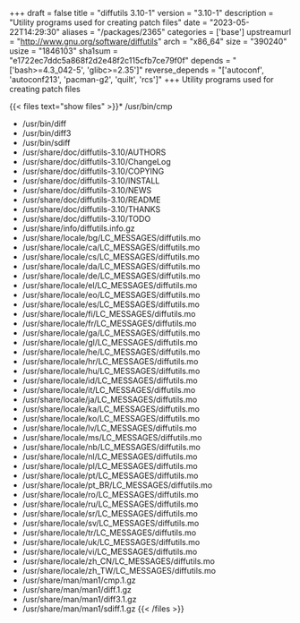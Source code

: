 +++
draft = false
title = "diffutils 3.10-1"
version = "3.10-1"
description = "Utility programs used for creating patch files"
date = "2023-05-22T14:29:30"
aliases = "/packages/2365"
categories = ['base']
upstreamurl = "http://www.gnu.org/software/diffutils"
arch = "x86_64"
size = "390240"
usize = "1846103"
sha1sum = "e1722ec7ddc5a868f2d2e48f2c115cfb7ce79f0f"
depends = "['bash>=4.3_042-5', 'glibc>=2.35']"
reverse_depends = "['autoconf', 'autoconf213', 'pacman-g2', 'quilt', 'rcs']"
+++
Utility programs used for creating patch files

{{< files text="show files" >}}* /usr/bin/cmp
* /usr/bin/diff
* /usr/bin/diff3
* /usr/bin/sdiff
* /usr/share/doc/diffutils-3.10/AUTHORS
* /usr/share/doc/diffutils-3.10/ChangeLog
* /usr/share/doc/diffutils-3.10/COPYING
* /usr/share/doc/diffutils-3.10/INSTALL
* /usr/share/doc/diffutils-3.10/NEWS
* /usr/share/doc/diffutils-3.10/README
* /usr/share/doc/diffutils-3.10/THANKS
* /usr/share/doc/diffutils-3.10/TODO
* /usr/share/info/diffutils.info.gz
* /usr/share/locale/bg/LC_MESSAGES/diffutils.mo
* /usr/share/locale/ca/LC_MESSAGES/diffutils.mo
* /usr/share/locale/cs/LC_MESSAGES/diffutils.mo
* /usr/share/locale/da/LC_MESSAGES/diffutils.mo
* /usr/share/locale/de/LC_MESSAGES/diffutils.mo
* /usr/share/locale/el/LC_MESSAGES/diffutils.mo
* /usr/share/locale/eo/LC_MESSAGES/diffutils.mo
* /usr/share/locale/es/LC_MESSAGES/diffutils.mo
* /usr/share/locale/fi/LC_MESSAGES/diffutils.mo
* /usr/share/locale/fr/LC_MESSAGES/diffutils.mo
* /usr/share/locale/ga/LC_MESSAGES/diffutils.mo
* /usr/share/locale/gl/LC_MESSAGES/diffutils.mo
* /usr/share/locale/he/LC_MESSAGES/diffutils.mo
* /usr/share/locale/hr/LC_MESSAGES/diffutils.mo
* /usr/share/locale/hu/LC_MESSAGES/diffutils.mo
* /usr/share/locale/id/LC_MESSAGES/diffutils.mo
* /usr/share/locale/it/LC_MESSAGES/diffutils.mo
* /usr/share/locale/ja/LC_MESSAGES/diffutils.mo
* /usr/share/locale/ka/LC_MESSAGES/diffutils.mo
* /usr/share/locale/ko/LC_MESSAGES/diffutils.mo
* /usr/share/locale/lv/LC_MESSAGES/diffutils.mo
* /usr/share/locale/ms/LC_MESSAGES/diffutils.mo
* /usr/share/locale/nb/LC_MESSAGES/diffutils.mo
* /usr/share/locale/nl/LC_MESSAGES/diffutils.mo
* /usr/share/locale/pl/LC_MESSAGES/diffutils.mo
* /usr/share/locale/pt/LC_MESSAGES/diffutils.mo
* /usr/share/locale/pt_BR/LC_MESSAGES/diffutils.mo
* /usr/share/locale/ro/LC_MESSAGES/diffutils.mo
* /usr/share/locale/ru/LC_MESSAGES/diffutils.mo
* /usr/share/locale/sr/LC_MESSAGES/diffutils.mo
* /usr/share/locale/sv/LC_MESSAGES/diffutils.mo
* /usr/share/locale/tr/LC_MESSAGES/diffutils.mo
* /usr/share/locale/uk/LC_MESSAGES/diffutils.mo
* /usr/share/locale/vi/LC_MESSAGES/diffutils.mo
* /usr/share/locale/zh_CN/LC_MESSAGES/diffutils.mo
* /usr/share/locale/zh_TW/LC_MESSAGES/diffutils.mo
* /usr/share/man/man1/cmp.1.gz
* /usr/share/man/man1/diff.1.gz
* /usr/share/man/man1/diff3.1.gz
* /usr/share/man/man1/sdiff.1.gz
{{< /files >}}